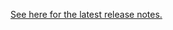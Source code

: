 [See here for the latest release notes.](https://github.com/microsoft/vscode-docs/blob/main/remote-release-notes)
